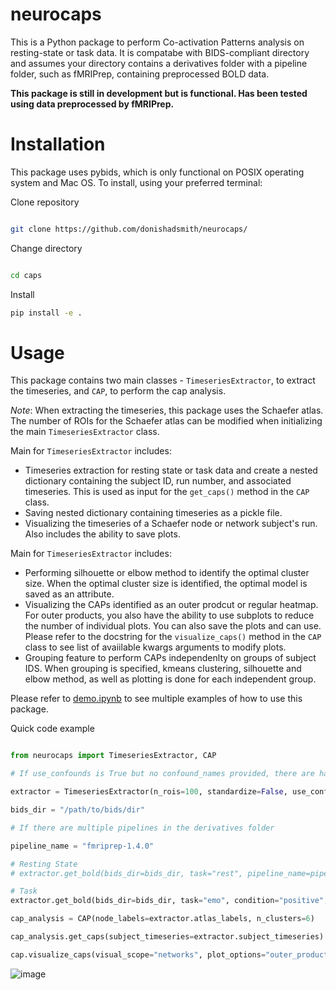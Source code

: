 # neurocaps
This is a Python package to perform Co-activation Patterns analysis on resting-state or task data. It is compatabe with BIDS-compliant directory and assumes your directory contains a derivatives folder
with a pipeline folder, such as fMRIPrep, containing preprocessed BOLD data.

**This package is still in development but is functional. Has been tested using data preprocessed by fMRIPrep.**

# Installation

This package uses pybids, which is only functional on POSIX operating system and Mac OS. To install, using your preferred terminal:

Clone repository

```bash

git clone https://github.com/donishadsmith/neurocaps/

```

Change directory

```bash

cd caps

```

Install 

```bash
pip install -e .

```

# Usage
This package contains two main classes - `TimeseriesExtractor`, to extract the timeseries, and `CAP`, to perform the cap analysis.

*Note*: When extracting the timeseries, this package uses the Schaefer atlas. The number of ROIs for the Schaefer atlas can be modified when initializing the main `TimeseriesExtractor` class.

Main for `TimeseriesExtractor` includes:
- Timeseries extraction for resting state or task data and create a nested dictionary containing the subject ID, run number, and associated timeseries. This is used as input for the `get_caps()` method in the `CAP` class.
- Saving nested dictionary containing timeseries as a pickle file.
- Visualizing the timeseries of a Schaefer node or network subject's run. Also includes the ability to save plots.

Main for `TimeseriesExtractor` includes:
- Performing silhouette or elbow method to identify the optimal cluster size. When the optimal cluster size is identified, the optimal model is saved as an attribute.
- Visualizing the CAPs identified as an outer prodcut or regular heatmap. For outer products, you also have the ability to use subplots to reduce the number of individual plots. You can also save the plots and can use. Please refer to the docstring for the `visualize_caps()` method in the `CAP` class to see list of avaiilable kwargs arguments to modify plots.
- Grouping feature to perform CAPs independenlty on groups of subject IDS. When grouping is specified, kmeans clustering, silhouette and elbow method, as well as plotting is done for each independent group.

Please refer to [demo.ipynb](https://github.com/donishadsmith/caps/blob/main/demo.ipynb) to see multiple examples of how to use this package.

Quick code example

```python

from neurocaps import TimeseriesExtractor, CAP

# If use_confounds is True but no confound_names provided, there are hardcoded confound names that will extract the data from the confound files outputted by fMRIPrep

extractor = TimeseriesExtractor(n_rois=100, standardize=False, use_confounds=True)

bids_dir = "/path/to/bids/dir"

# If there are multiple pipelines in the derivatives folder

pipeline_name = "fmriprep-1.4.0"

# Resting State
# extractor.get_bold(bids_dir=bids_dir, task="rest", pipeline_name=pipeline_name)

# Task
extractor.get_bold(bids_dir=bids_dir, task="emo", condition="positive", pipeline_name=pipeline_name)

cap_analysis = CAP(node_labels=extractor.atlas_labels, n_clusters=6)

cap_analysis.get_caps(subject_timeseries=extractor.subject_timeseries)

cap.visualize_caps(visual_scope="networks", plot_options="outer_product", task_title="- Positive Valence", ncol=3, sharey=True, subplots=True)


```

![image](https://github.com/donishadsmith/neurocaps/assets/112973674/36f2335c-20a2-4cb0-a339-33893f51047e)

